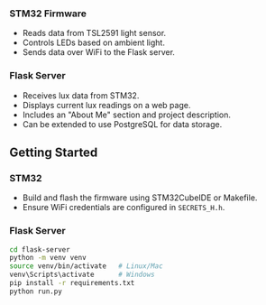 ### STM32 Firmware
- Reads data from TSL2591 light sensor.
- Controls LEDs based on ambient light.
- Sends data over WiFi to the Flask server.

### Flask Server
- Receives lux data from STM32.
- Displays current lux readings on a web page.
- Includes an "About Me" section and project description.
- Can be extended to use PostgreSQL for data storage.

## Getting Started

### STM32
- Build and flash the firmware using STM32CubeIDE or Makefile.
- Ensure WiFi credentials are configured in `SECRETS_H.h`.

### Flask Server
```bash
cd flask-server
python -m venv venv
source venv/bin/activate   # Linux/Mac
venv\Scripts\activate      # Windows
pip install -r requirements.txt
python run.py
